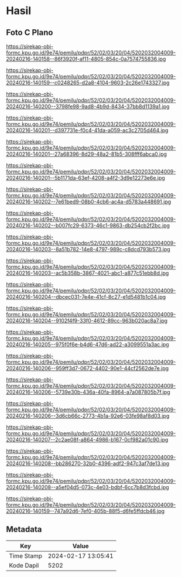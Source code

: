 # Hasil

## Foto C Plano

https://sirekap-obj-formc.kpu.go.id/9e74/pemilu/pdpr/52/02/03/20/04/5202032004009-20240216-140158--86f3920f-af11-4805-854c-0a7574755836.jpg

https://sirekap-obj-formc.kpu.go.id/9e74/pemilu/pdpr/52/02/03/20/04/5202032004009-20240216-140159--c0248265-d2a8-4104-9603-2c26e1743327.jpg

https://sirekap-obj-formc.kpu.go.id/9e74/pemilu/pdpr/52/02/03/20/04/5202032004009-20240216-140200--3798fe98-9ad8-4b9d-8434-37bb8d1139a1.jpg

https://sirekap-obj-formc.kpu.go.id/9e74/pemilu/pdpr/52/02/03/20/04/5202032004009-20240216-140201--d397731e-f0c4-41da-a059-ac3c2705d464.jpg

https://sirekap-obj-formc.kpu.go.id/9e74/pemilu/pdpr/52/02/03/20/04/5202032004009-20240216-140201--27a68396-8d29-48a2-81b5-308fff6abca0.jpg

https://sirekap-obj-formc.kpu.go.id/9e74/pemilu/pdpr/52/02/03/20/04/5202032004009-20240216-140201--5b1171da-63ef-4208-a4f2-3d9e12273e6e.jpg

https://sirekap-obj-formc.kpu.go.id/9e74/pemilu/pdpr/52/02/03/20/04/5202032004009-20240216-140202--7e61bed9-08b0-4cb6-ac4a-d5783a448691.jpg

https://sirekap-obj-formc.kpu.go.id/9e74/pemilu/pdpr/52/02/03/20/04/5202032004009-20240216-140202--b007fc29-6373-46c1-9863-db254cb2f2bc.jpg

https://sirekap-obj-formc.kpu.go.id/9e74/pemilu/pdpr/52/02/03/20/04/5202032004009-20240216-140203--8a51b782-14e8-4797-989c-c8dcd793b573.jpg

https://sirekap-obj-formc.kpu.go.id/9e74/pemilu/pdpr/52/02/03/20/04/5202032004009-20240216-140203--ac5b358b-3867-4021-abc1-a877c51ebb8d.jpg

https://sirekap-obj-formc.kpu.go.id/9e74/pemilu/pdpr/52/02/03/20/04/5202032004009-20240216-140204--dbcec031-7e4e-41cf-8c27-e1d5481b1c04.jpg

https://sirekap-obj-formc.kpu.go.id/9e74/pemilu/pdpr/52/02/03/20/04/5202032004009-20240216-140204--9102f4f9-33f0-4612-89cc-963b020ac8a7.jpg

https://sirekap-obj-formc.kpu.go.id/9e74/pemilu/pdpr/52/02/03/20/04/5202032004009-20240216-140205--975f0f6e-b4d6-47d6-ad22-a3099551a3ac.jpg

https://sirekap-obj-formc.kpu.go.id/9e74/pemilu/pdpr/52/02/03/20/04/5202032004009-20240216-140206--959ff3d7-0672-4402-90e1-44cf2562de7e.jpg

https://sirekap-obj-formc.kpu.go.id/9e74/pemilu/pdpr/52/02/03/20/04/5202032004009-20240216-140206--5739e30b-436a-40fa-8964-a7a087805b7f.jpg

https://sirekap-obj-formc.kpu.go.id/9e74/pemilu/pdpr/52/02/03/20/04/5202032004009-20240216-140206--3d6cb66c-2773-4b1a-92e6-03fe98af8d03.jpg

https://sirekap-obj-formc.kpu.go.id/9e74/pemilu/pdpr/52/02/03/20/04/5202032004009-20240216-140207--2c2ae08f-a864-4986-b167-0cf982a01c90.jpg

https://sirekap-obj-formc.kpu.go.id/9e74/pemilu/pdpr/52/02/03/20/04/5202032004009-20240216-140208--bb286270-32b0-4396-adf2-947c3af7de13.jpg

https://sirekap-obj-formc.kpu.go.id/9e74/pemilu/pdpr/52/02/03/20/04/5202032004009-20240216-140208--a5ef04d5-073c-4e03-bdbf-6cc7b8d3fcbd.jpg

https://sirekap-obj-formc.kpu.go.id/9e74/pemilu/pdpr/52/02/03/20/04/5202032004009-20240216-140159--747a92d6-7ef0-405b-88f5-d6fe5ffdcb46.jpg


## Metadata

| Key        | Value               |
| ---------- | ------------------- |
| Time Stamp | 2024-02-17 13:05:41 |
| Kode Dapil | 5202                |



